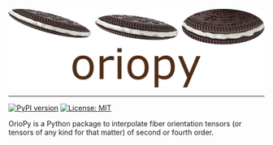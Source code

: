 <p align="center">
  <img src="https://github.com/jewelsbla/oriopy/blob/main/images/oriopy_logo.png">
</p>

***
[![PyPI version](https://badge.fury.io/py/oriopy.svg)](https://badge.fury.io/py/oriopy)
[![License: MIT](https://img.shields.io/badge/License-MIT-yellow.svg)](LICENSE)

OrioPy is a Python package to interpolate fiber orientation tensors (or tensors of any kind for that matter) of second or fourth order.

